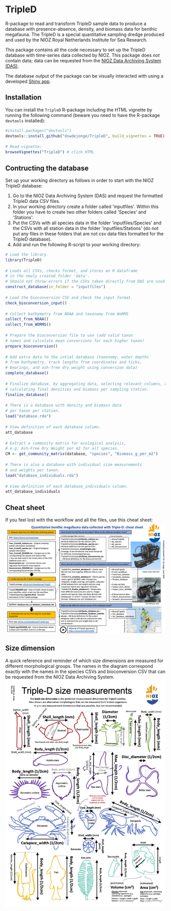 # TripleD
R-package to read and transform TripleD sample data to produce a database with presence-absence, density, and biomass data for benthic megafauna. The TripleD is a special quantitative sampling dredge produced and used by the NIOZ Royal Netherlands Institute for Sea Research.  

This package contains all the code necessary to set up the TripleD database with time-series data collected by NIOZ. This package does *not* contain data; data can be requested from the [NIOZ Data Archiving System (DAS)](https://www.nioz.nl/en/expertise/north-sea-research-centre/nwa-north-sea-in-transition/das).  

The database output of the package can be visually interacted with using a developed [Shiny app](https://www.github.com/dswdejonge/TripleD-app).

## Installation
You can install the `TripleD` R-package including the HTML vignette by running the following command (beware you need to have the R-package `devtools` installed):
```R
#install.packages("devtools")
devtools::install_github("dswdejonge/TripleD", build_vignettes = TRUE)

# Read vignette:
browseVignettes("TripleD") # click HTML
```

## Contructing the database
Set up your working directory as follows in order to start with the NIOZ TripleD database:  

1. Go to the NIOZ Data Archiving System (DAS) and request the formatted TripleD data CSV files.  
2. In your working directory create a folder called 'inputfiles'. Within this folder you have to create two other folders called 'Species' and 'Stations'.   
3. Put the CSVs with all species data in the folder 'inputfiles/Species' and the CSVs with all station data in the folder 'inputfiles/Stations' (do not put any files in these folders that are not csv data files formatted for the TripleD database).  
4. Add and run the following R-script to your working directory:

```R
# Load the library
library(TripleD)

# Loads all CSVs, checks format, and stores an R dataframe 
# in the newly created folder 'data'.
# Should not throw errors if the CSVs taken directly from DAS are used.
construct_database(in_folder = "inputfiles")

# Load the bioconversion CSV and check the input format.
check_bioconversion_input()

# Collect bathymetry from NOAA and taxonomy from WoRMS
collect_from_NOAA()
collect_from_WORMS()

# Prepare the bioconversion file to use (add valid taxon
# names and calculate mean conversions for each higher taxon)
prepare_bioconversion()

# Add extra data to the intial database (taxonomy, water depths
# from bathymetry, track lengths from coordinates and ticks,
# bearings, and ash-free dry weight using conversion data)
complete_database()

# Finalize database, by aggregating data, selecting relevant columns, and
# calculating final densities and biomass per sampling station.
finalize_database()

# There is a database with density and biomass data 
# per taxon per station.
load("database.rda")

# View definition of each database column.
att_database

# Extract a community matrix for ecological analysis,
# e.g. Ash-Free Dry Weight per m2 for all species.
CM <- get_community_matrix(database, "species", "Biomass_g_per_m2")

# There is also a database with individual size measurements 
# and weights per taxon.
load("database_individuals.rda")

# View definition of each database_individuals column.
att_database_individuals
```

## Cheat sheet
If you feel lost with the workflow and all the files, use this cheat sheet:
![cheat sheet](https://raw.githubusercontent.com/dswdejonge/TripleD/master/inst/extdata/cheatsheet.png)  


## Size dimension
A quick reference and reminder of which size dimensions are measured for different morphological groups. The names in the diagram correspond exactly with the names in the species CSVs and bioconversion CSV that can be requested from the NIOZ Data Archiving System.  
![size dimensions diagram](https://raw.githubusercontent.com/dswdejonge/TripleD/master/inst/extdata/_morphologies.png)

